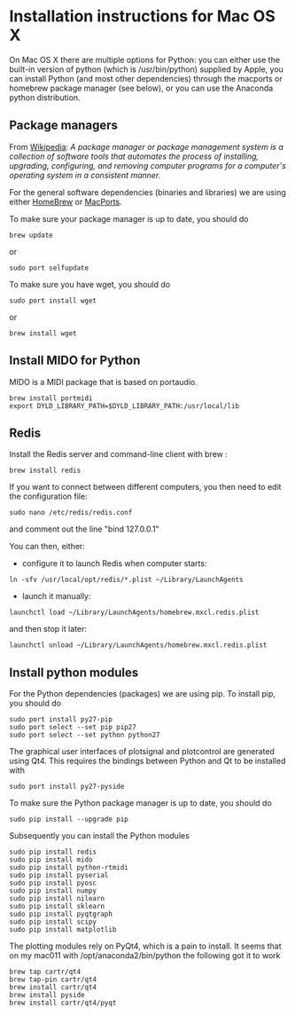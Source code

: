 # Installation instructions for Mac OS X

On Mac OS X there are multiple options for Python: you can either use the built-in version of python (which is /usr/bin/python) supplied by Apple, you can install Python (and most other dependencies) through the macports or homebrew package manager (see below), or you can use the Anaconda python distribution.

## Package managers

From [Wikipedia](https://en.wikipedia.org/wiki/Package_manager): *A package manager or package management system is a collection of software tools that automates the process of installing, upgrading, configuring, and removing computer programs for a computer's operating system in a consistent manner.*

For the general software dependencies (binaries and libraries) we are using either [HomeBrew](http://brew.sh) or [MacPorts](https://www.macports.org).

To make sure your package manager is up to date, you should do

```
brew update
```

or

```
sudo port selfupdate
```

To make sure you have wget, you should do

```
sudo port install wget
```

or

```
brew install wget
```

## Install MIDO for Python

MIDO is a MIDI package that is based on portaudio.

```
brew install portmidi
export DYLD_LIBRARY_PATH=$DYLD_LIBRARY_PATH:/usr/local/lib
```

## Redis

Install the Redis server and command-line client with brew :
```
brew install redis
```

If you want to connect between different computers, you then need to edit the configuration file:
```
sudo nano /etc/redis/redis.conf
```
and comment out the line "bind 127.0.0.1"

You can then, either:
- configure it to launch Redis when computer starts:
```
ln -sfv /usr/local/opt/redis/*.plist ~/Library/LaunchAgents
```
- launch it manually:
```
launchctl load ~/Library/LaunchAgents/homebrew.mxcl.redis.plist
```
and then stop it later:
```
launchctl unload ~/Library/LaunchAgents/homebrew.mxcl.redis.plist
```

## Install python modules

For the Python dependencies (packages) we are using pip. To install pip, you should do

```
sudo port install py27-pip
sudo port select --set pip pip27
sudo port select --set python python27
```

The graphical user interfaces of plotsignal and plotcontrol are generated using Qt4. This requires the bindings between Python and Qt to be installed with

```
sudo port install py27-pyside
```

To make sure the Python package manager is up to date, you should do
```
sudo pip install --upgrade pip
```

Subsequently you can install the Python modules
```
sudo pip install redis
sudo pip install mido
sudo pip install python-rtmidi
sudo pip install pyserial
sudo pip install pyosc
sudo pip install numpy
sudo pip install nilearn
sudo pip install sklearn
sudo pip install pyqtgraph
sudo pip install scipy
sudo pip install matplotlib
```

The plotting modules rely on PyQt4, which is a pain to install. It seems that on my mac011 with /opt/anaconda2/bin/python the following got it to work
```
brew tap cartr/qt4
brew tap-pin cartr/qt4
brew install cartr/qt4
brew install pyside
brew install cartr/qt4/pyqt
```
